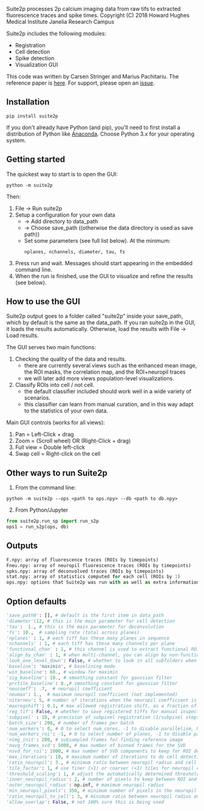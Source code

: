 Suite2p processes 2p calcium imaging data from raw tifs to extracted fluorescence traces and spike times. 
Copyright (C) 2018  Howard Hughes Medical Institute Janelia Research Campus

Suite2p includes the following modules: 
* Registration
* Cell detection
* Spike detection 
* Visualization GUI

This code was written by Carsen Stringer and Marius Pachitariu. The reference paper is [here](https://www.biorxiv.org/content/early/2017/07/20/061507). For support, please open an [issue](https://github.com/MouseLand/suite2p/issues).

## Installation
~~~~
pip install suite2p
~~~~
If you don't already have Python (and pip), you'll need to first install a distribution of Python like [Anaconda](https://www.anaconda.com/download/). Choose Python 3.x for your operating system. 

## Getting started

The quickest way to start is to open the GUI:
~~~~
python -m suite2p
~~~~
Then: 
1. File -> Run suite2p
2. Setup a configuration for your own data
    * -> Add directory to data_path
    * -> Choose save_path ((otherwise the data directory is used as save path))
    * Set some parameters (see full list below). At the minimum: 
		~~~~
		nplanes, nchannels, diameter, tau, fs
		~~~~
3. Press run and wait. Messages should start appearing in the embedded command line. 
4. When the run is finished, use the GUI to visualize and refine the results (see below).

## How to use the GUI

Suite2p output goes to a folder called "suite2p" inside your save_path, which by default is the same as the data_path. If you ran suite2p in the GUI, it loads the results automatically. Otherwise, load the results with File -> Load results. 

The GUI serves two main functions:

1. Checking the quality of the data and results. 
	* there are currently several views such as the enhanced mean image, the ROI masks, the correlation map, and the ROI+neuropil traces
	* we will later add more views population-level visualizations. 
2. Classify ROIs into cell / not cell. 
	* the default classifier included should work well in a wide variety of scenarios. 
	* this classifier can learn from manual curation, and in this way adapt to the statistics of your own data. 

Main GUI controls (works for all views):

1. Pan  = Left-Click  + drag  
2. Zoom = (Scroll wheel) OR (Right-Click + drag)
3. Full view = Double left-click
4. Swap cell = Right-click on the cell
 
## Other ways to run Suite2p

1. From the command line:
~~~~
python -m suite2p --ops <path to ops.npy> --db <path to db.npy>
~~~~
	
2. From Python/Jupyter
~~~~python
from suite2p.run_sp import run_s2p
ops1 = run_s2p(ops, db)
~~~~

## Outputs

~~~~python
F.npy: array of fluorescence traces (ROIs by timepoints)  
Fneu.npy: array of neuropil fluorescence traces (ROIs by timepoints)  
spks.npy: array of deconvolved traces (ROIs by timepoints)  
stat.npy: array of statistics computed for each cell (ROIs by 1)  
ops.npy: options that Suite2p was run with as well as extra information acumulated during processing, like the mean image and the reference image  
~~~~

## Option defaults

~~~~python
'save_path0': [], # default is the first item in data_path
'diameter':12, # this is the main parameter for cell detection
'tau':  1., # this is the main parameter for deconvolution
'fs': 10.,  # sampling rate (total across planes)
'nplanes' : 1, # each tiff has these many planes in sequence
'nchannels' : 1, # each tiff has these many channels per plane
'functional_chan' : 1, # this channel is used to extract functional ROIs (1-based)
'align_by_chan' : 1, # when multi-channel, you can align by non-functional channel (1-based)
'look_one_level_down': False, # whether to look in all subfolders when searching for tiffs
'baseline': 'maximin', # baselining mode
'win_baseline': 60., # window for maximin
'sig_baseline': 10., # smoothing constant for gaussian filter
'prctile_baseline': 8.,# smoothing constant for gaussian filter
'neucoeff': .7,  # neuropil coefficient
'neumax': 1.,  # maximum neuropil coefficient (not implemented)
'niterneu': 5, # number of iterations when the neuropil coefficient is estimated (not implemented)
'maxregshift': 0.1, # max allowed registration shift, as a fraction of frame max(width and height)
'reg_tif': False, # whether to save registered tiffs for manual inspection
'subpixel' : 10, # precision of subpixel registration (1/subpixel steps)
'batch_size': 200, # number of frames per batch
'num_workers': 0, # 0 to select num_cores, -1 to disable parallelism, N to enforce value
'num_workers_roi': -1, # 0 to select number of planes, -1 to disable parallelism, N to enforce value
'nimg_init': 200, # subsampled frames for finding reference image
'navg_frames_svd': 5000, # max number of binned frames for the SVD
'nsvd_for_roi': 1000, # max number of SVD components to keep for ROI detection
'max_iterations': 10, # maximum number of iterations to do cell detection
'ratio_neuropil': 3., # minimum ratio between neuropil radius and cell radius
'tile_factor': 1, # use finer (>1) or coarser (<1) tiles for neuropil estimation
'threshold_scaling': 1, # adjust the automatically determined threshold by this scalar multiplier        
'inner_neuropil_radius': 2, # number of pixels to keep between ROI and neuropil donut
'outer_neuropil_radius': np.inf, # maximum neuropil radius
'min_neuropil_pixels': 350, # minimum number of pixels in the neuropil
'ratio_neuropil_to_cell': 3, # minimum ratio between neuropil radius and cell radius
'allow_overlap': False, # not 100% sure this is being used         
~~~~
